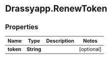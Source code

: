 # Drassyapp.RenewToken

## Properties

Name | Type | Description | Notes
------------ | ------------- | ------------- | -------------
**token** | **String** |  | [optional] 


